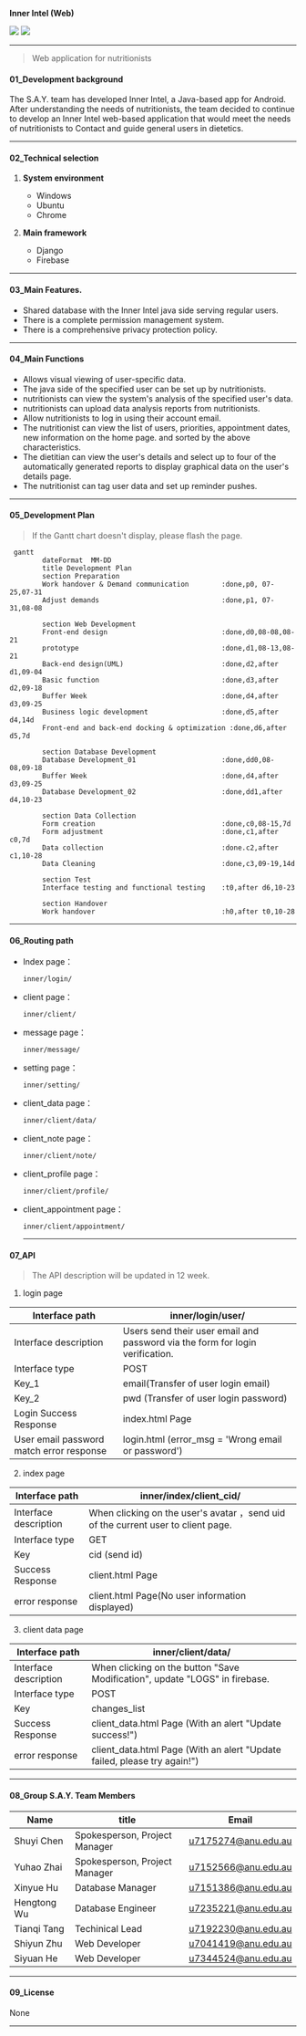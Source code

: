 **Inner Intel (Web)**

[![](https://img.shields.io/badge/InnerIntel_Web-V1.0.0-blue.svg)]()  [![](https://img.shields.io/badge/Landing_Page-URL-green.svg)](https://personalisednutrition.github.io) 

---

> Web application for nutritionists

#### 01_Development background

The S.A.Y. team has developed Inner Intel, a Java-based app for Android.
After understanding the needs of nutritionists, the team decided to continue to develop an Inner Intel web-based application that would meet the needs of nutritionists to Contact and guide general users in dietetics.

---

#### 02_Technical selection

1. **System environment**
   - Windows
   - Ubuntu
   - Chrome
   
2. **Main framework**
   - Django
   - Firebase

---

#### 03_Main Features.

- Shared database with the Inner Intel java side serving regular users.
- There is a complete permission management system.
- There is a comprehensive privacy protection policy.

---

#### 04_Main Functions

- Allows visual viewing of user-specific data.
- The java side of the specified user can be set up by nutritionists.
- nutritionists can view the system's analysis of the specified user's data.
- nutritionists can upload data analysis reports from nutritionists.
- Allow nutritionists to log in using their account email.
-  The nutritionist can view the list of users, priorities, appointment dates, new information on the home page. and sorted by the above characteristics.
- The dietitian can view the user's details and select up to four of the automatically generated reports to display graphical data on the user's details page.
- The nutritionist can tag user data and set up reminder pushes.

---



#### 05_Development Plan

> If the Gantt chart doesn't display, please flash the page.

```mermaid
 gantt 
        dateFormat  MM-DD
        title Development Plan 
        section Preparation
        Work handover & Demand communication		:done,p0, 07-25,07-31
        Adjust demands                          	:done,p1, 07-31,08-08
        
        section Web Development 
        Front-end design                        	:done,d0,08-08,08-21
        prototype                                   :done,d1,08-13,08-21
        Back-end design(UML)						:done,d2,after d1,09-04
        Basic function								:done,d3,after d2,09-18
        Buffer Week									:done,d4,after d3,09-25
        Business logic development					:done,d5,after d4,14d
        Front-end and back-end docking & optimization :done,d6,after d5,7d
        
        section Database Development 
        Database Development_01						:done,dd0,08-08,09-18
        Buffer Week									:done,d4,after d3,09-25
        Database Development_02						:done,dd1,after d4,10-23
        
        section Data Collection
        Form creation								:done,c0,08-15,7d
        Form adjustment								:done,c1,after c0,7d
        Data collection								:done.c2,after c1,10-28
        Data Cleaning								:done,c3,09-19,14d
        
        section Test
        Interface testing and functional testing 	:t0,after d6,10-23
        
        section Handover
      	Work handover								:h0,after t0,10-28
```

---



#### 06_Routing path

- Index page：

  ```
  inner/login/  
  ```

- client page：

  ```
  inner/client/  
  ```

- message page：

  ```
  inner/message/  
  ```

- setting page：

  ```
  inner/setting/  
  ```

- client_data page：

  ```
  inner/client/data/  
  ```

- client_note page：

  ```
  inner/client/note/  
  ```

- client_profile page：

  ```
  inner/client/profile/  
  ```

- client_appointment page：

  ```
  inner/client/appointment/  
  ```

  ---



#### 07_API

> The API description will be updated in 12 week.

1. login page

| Interface path                           | inner/login/user/                                            |
| ---------------------------------------- | ------------------------------------------------------------ |
| Interface description                    | Users send their user email and password via the form for login verification. |
| Interface type                           | POST                                                         |
| Key_1                                    | email(Transfer of user login email)                        |
| Key_2                                    | pwd (Transfer of user login password)                      |
| Login Success Response                   | index.html Page                                              |
| User email password match error response | login.html   (error_msg = 'Wrong email or password')         |

2. index page

| Interface path        | inner/index/client_cid/                                      |
| --------------------- | ------------------------------------------------------------ |
| Interface description | When clicking on the user's avatar ，send uid of the current user to client page. |
| Interface type        | GET                                                          |
| Key                   | cid (send id)                                               |
| Success Response      | client.html Page                                             |
| error response        | client.html Page(No user information displayed)           |

3. client data page

| Interface path        | inner/client/data/                                      |
| --------------------- | ------------------------------------------------------------ |
| Interface description | When clicking on the button "Save Modification", update "LOGS" in firebase. |
| Interface type        | POST                                                          |
| Key                   | changes_list                                            |
| Success Response      | client_data.html Page (With an alert "Update success!")                                           |
| error response        | client_data.html Page (With an alert "Update failed, please try again!")            |

---



#### 08_Group S.A.Y. Team Members

| Name        | title                         | Email               |
| ----------- | ----------------------------- | ------------------- |
| Shuyi Chen  | Spokesperson, Project Manager | u7175274@anu.edu.au |
| Yuhao Zhai  | Spokesperson, Project Manager | u7152566@anu.edu.au |
| Xinyue Hu   | Database Manager              | u7151386@anu.edu.au |
| Hengtong Wu | Database Engineer             | u7235221@anu.edu.au |
| Tianqi Tang | Techinical Lead               | u7192230@anu.edu.au |
| Shiyun Zhu  | Web Developer                 | u7041419@anu.edu.au |
| Siyuan He   | Web Developer                 | u7344524@anu.edu.au |

---

#### 09_License

None

---

#### 
